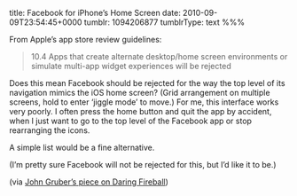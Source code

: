title: Facebook for iPhone’s Home Screen
date: 2010-09-09T23:54:45+0000
tumblr: 1094206877
tumblrType: text
%%%

From Apple’s app store review guidelines:

> 10.4 Apps that create alternate desktop/home screen environments or simulate multi-app widget experiences will be rejected

Does this mean Facebook should be rejected for the way the top level of its navigation mimics the iOS home screen? (Grid arrangement on multiple screens, hold to enter ‘jiggle mode’ to move.) For me, this interface works very poorly. I often press the home button and quit the app by accident, when I just want to go to the top level of the Facebook app or stop rearranging the icons.

A simple list would be a fine alternative.

(I’m pretty sure Facebook will not be rejected for this, but I’d like it to be.)

(via [John Gruber’s piece on Daring Fireball](http://daringfireball.net/2010/09/app_store_guidelines))
